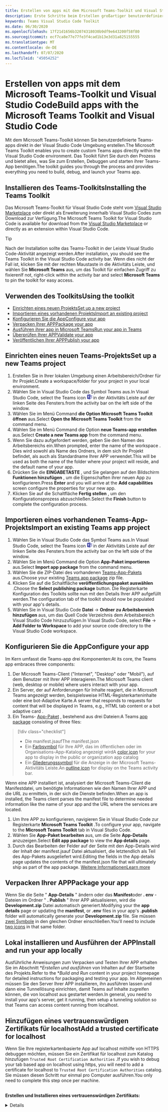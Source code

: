 ```yaml
---
title: Erstellen von apps mit dem Microsoft Teams-Toolkit und Visual Studio Code
description: Erste Schritte beim Erstellen großartiger benutzerdefinierter apps direkt in Visual Studio Code mit dem Microsoft Teams-Toolkit
keywords: Teams Visual Studio Code Toolkit
ms.date: 06/30/2020
ms.openlocfilehash: 17f21d1656b32074318030b9df9e643200f58f80
ms.sourcegitcommit: ecf7ca8e77e77fe3f4cad1b13e3d31a825155555
ms.translationtype: MT
ms.contentlocale: de-DE
ms.lasthandoff: 07/07/2020
ms.locfileid: "45054252"
---
```

# <a name="build-apps-with-the-microsoft-teams-toolkit-and-visual-studio-code"></a><span data-ttu-id="02385-104">Erstellen von apps mit dem Microsoft Teams-Toolkit und Visual Studio Code</span><span class="sxs-lookup"><span data-stu-id="02385-104">Build apps with the Microsoft Teams Toolkit and Visual Studio Code</span></span>

<span data-ttu-id="02385-105">Mit dem Microsoft Teams-Toolkit können Sie benutzerdefinierte Teams-apps direkt in der Visual Studio Code Umgebung erstellen.</span><span class="sxs-lookup"><span data-stu-id="02385-105">The Microsoft Teams Toolkit enables you to create custom Teams apps directly within the Visual Studio Code environment.</span></span> <span data-ttu-id="02385-106">Das Toolkit führt Sie durch den Prozess und bietet alles, was Sie zum Erstellen, Debuggen und starten ihrer Teams-App benötigen.</span><span class="sxs-lookup"><span data-stu-id="02385-106">The toolkit guides you through the process and provides everything you need to build, debug, and launch your Teams app.</span></span>

## <a name="installing-the-teams-toolkit"></a><span data-ttu-id="02385-107">Installieren des Teams-Toolkits</span><span class="sxs-lookup"><span data-stu-id="02385-107">Installing the Teams Toolkit</span></span>

<span data-ttu-id="02385-108">Das Microsoft Teams-Toolkit für Visual Studio Code steht vom [Visual Studio Marketplace](https://aka.ms/teams-toolkit) oder direkt als Erweiterung innerhalb Visual Studio Codes zum Download zur Verfügung.</span><span class="sxs-lookup"><span data-stu-id="02385-108">The Microsoft Teams Toolkit for Visual Studio Code is available for download from the [Visual Studio Marketplace](https://aka.ms/teams-toolkit) or directly as an extension within Visual Studio Code.</span></span>

> [!TIP]
> <span data-ttu-id="02385-109">Nach der Installation sollte das Teams-Toolkit in der Leiste Visual Studio Code-Aktivität angezeigt werden.</span><span class="sxs-lookup"><span data-stu-id="02385-109">After installation, you should see the Teams Toolkit in the Visual Studio Code activity bar.</span></span> <span data-ttu-id="02385-110">Wenn dies nicht der Fall ist, klicken Sie mit der rechten Maustaste in die Aktivitäts Leiste, und wählen Sie **Microsoft Teams** aus, um das Toolkit für einfachen Zugriff zu fixieren</span><span class="sxs-lookup"><span data-stu-id="02385-110">If not, right-click within the activity bar and select **Microsoft Teams** to pin the toolkit for easy access.</span></span>

## <a name="using-the-toolkit"></a><span data-ttu-id="02385-111">Verwenden des Toolkits</span><span class="sxs-lookup"><span data-stu-id="02385-111">Using the toolkit</span></span>

- [<span data-ttu-id="02385-112">Einrichten eines neuen Projekts</span><span class="sxs-lookup"><span data-stu-id="02385-112">Set up a new project</span></span>](#set-up-a-new-teams-project)
- [<span data-ttu-id="02385-113">Importieren eines vorhandenen Projekts</span><span class="sxs-lookup"><span data-stu-id="02385-113">Import an existing project</span></span>](#import-an-existing-teams-app-project)
- [<span data-ttu-id="02385-114">Konfigurieren Sie die App</span><span class="sxs-lookup"><span data-stu-id="02385-114">Configure your app</span></span>](#configure-your-app)
- [<span data-ttu-id="02385-115">Verpacken Ihrer APP</span><span class="sxs-lookup"><span data-stu-id="02385-115">Package your app</span></span>](#package-your-app)
- [<span data-ttu-id="02385-116">Ausführen ihrer app in Microsoft Teams</span><span class="sxs-lookup"><span data-stu-id="02385-116">Run your app in Teams</span></span>](#run-your-app-in-teams)
- [<span data-ttu-id="02385-117">Überprüfen Ihrer APP</span><span class="sxs-lookup"><span data-stu-id="02385-117">Validate your app</span></span>](#validate-your-app)
- [<span data-ttu-id="02385-118">Veröffentlichen Ihrer APP</span><span class="sxs-lookup"><span data-stu-id="02385-118">Publish your app</span></span>](#publish-your-app-to-teams)

## <a name="set-up-a-new-teams-project"></a><span data-ttu-id="02385-119">Einrichten eines neuen Teams-Projekts</span><span class="sxs-lookup"><span data-stu-id="02385-119">Set up a new Teams project</span></span>

1. <span data-ttu-id="02385-120">Erstellen Sie in Ihrer lokalen Umgebung einen Arbeitsbereich/Ordner für Ihr Projekt.</span><span class="sxs-lookup"><span data-stu-id="02385-120">Create a workspace/folder for your project in your local environment.</span></span>
1. <span data-ttu-id="02385-121">Wählen Sie in Visual Studio Code das Symbol Teams aus.</span><span class="sxs-lookup"><span data-stu-id="02385-121">In Visual Studio Code, select the Teams icon</span></span> ![Teams-Symbol](../assets/icons/favicon-16x16.png) <span data-ttu-id="02385-123">in der Aktivitäts Leiste auf der linken Seite des Fensters.</span><span class="sxs-lookup"><span data-stu-id="02385-123">from the activity bar on the left side of the window.</span></span>
1. <span data-ttu-id="02385-124">Wählen Sie im Menü Command **die Option Microsoft Teams Toolkit öffnen** aus.</span><span class="sxs-lookup"><span data-stu-id="02385-124">Select **Open the Microsoft Teams Toolkit** from the command menu.</span></span>
1. <span data-ttu-id="02385-125">Wählen Sie im Menü Command die Option **neue Teams-app erstellen** aus.</span><span class="sxs-lookup"><span data-stu-id="02385-125">Select **Create a new Teams app** from the command menu.</span></span>
1. <span data-ttu-id="02385-126">Wenn Sie dazu aufgefordert werden, geben Sie den Namen des Arbeitsbereichs ein.</span><span class="sxs-lookup"><span data-stu-id="02385-126">When prompted, enter the name of the workspace .</span></span> <span data-ttu-id="02385-127">Dies wird sowohl als Name des Ordners, in dem sich Ihr Projekt befindet, als auch als Standardname Ihrer APP verwendet.</span><span class="sxs-lookup"><span data-stu-id="02385-127">This will be used as both the name of the folder where your project will reside, and the default name of your app.</span></span>
1. <span data-ttu-id="02385-128">Drücken Sie die **EINGABETASTE** , und Sie gelangen auf den Bildschirm **Funktionen hinzufügen** , um die Eigenschaften ihrer neuen App zu konfigurieren.</span><span class="sxs-lookup"><span data-stu-id="02385-128">Press **Enter** and you will arrive at the **Add capabilities** screen configure the properties for your new app.</span></span>
1. <span data-ttu-id="02385-129">Klicken Sie auf die Schaltfläche **Fertig stellen** , um den Konfigurationsprozess abzuschließen.</span><span class="sxs-lookup"><span data-stu-id="02385-129">Select the **Finish** button to complete the configuration process.</span></span>

## <a name="import-an-existing-teams-app-project"></a><span data-ttu-id="02385-130">Importieren eines vorhandenen Teams-App-Projekts</span><span class="sxs-lookup"><span data-stu-id="02385-130">Import an existing Teams app project</span></span>

1. <span data-ttu-id="02385-131">Wählen Sie in Visual Studio Code das Symbol Teams aus.</span><span class="sxs-lookup"><span data-stu-id="02385-131">In Visual Studio Code, select the Teams icon</span></span> ![Teams-Symbol](../assets/icons/favicon-16x16.png) <span data-ttu-id="02385-133">in der Aktivitäts Leiste auf der linken Seite des Fensters.</span><span class="sxs-lookup"><span data-stu-id="02385-133">from the activity bar on the left side of the window.</span></span>
1. <span data-ttu-id="02385-134">Wählen Sie im Menü Command die Option **App-Paket importieren** aus.</span><span class="sxs-lookup"><span data-stu-id="02385-134">Select **Import app package** from the command menu.</span></span>
1. <span data-ttu-id="02385-135">Wählen Sie die ZIP-Datei des vorhandenen [Teams-App-Pakets](../concepts/build-and-test/apps-package.md) aus.</span><span class="sxs-lookup"><span data-stu-id="02385-135">Choose your existing [Teams app package](../concepts/build-and-test/apps-package.md) zip file.</span></span>
1. <span data-ttu-id="02385-136">Klicken Sie auf die Schaltfläche **veröffentlichungspaket auswählen** .</span><span class="sxs-lookup"><span data-stu-id="02385-136">Choose the **Select publishing package** button.</span></span> <span data-ttu-id="02385-137">Die Registerkarte Konfiguration des Toolkits sollte nun mit den Details Ihrer APP aufgefüllt werden.</span><span class="sxs-lookup"><span data-stu-id="02385-137">The configuration tab of the toolkit should now be populated with your app's details.</span></span>
1. <span data-ttu-id="02385-138">Wählen Sie in Visual Studio Code **Datei**  ->  **Ordner zu Arbeitsbereich hinzufügen** aus, um das Quell Code Verzeichnis dem Arbeitsbereich Visual Studio Code hinzuzufügen.</span><span class="sxs-lookup"><span data-stu-id="02385-138">In Visual Studio Code, select **File** -> **Add Folder to Workspace** to add your source code directory to the Visual Studio Code workspace.</span></span>

## <a name="configure-your-app"></a><span data-ttu-id="02385-139">Konfigurieren Sie die App</span><span class="sxs-lookup"><span data-stu-id="02385-139">Configure your app</span></span>

<span data-ttu-id="02385-140">Im Kern umfasst die Teams-app drei Komponenten:</span><span class="sxs-lookup"><span data-stu-id="02385-140">At its core, the Teams app embraces three components:</span></span>

  1. <span data-ttu-id="02385-141">Der Microsoft Teams-Client ("Internet", "Desktop" oder "Mobil"), auf dem Benutzer mit Ihrer APP interagieren.</span><span class="sxs-lookup"><span data-stu-id="02385-141">The Microsoft Teams client (web, desktop or mobile) where users interact with your app.</span></span>
  1. <span data-ttu-id="02385-142">Ein Server, der auf Anforderungen für Inhalte reagiert, die in Microsoft Teams angezeigt werden, beispielsweise HTML-Registerkarteninhalte oder eine bot-Adaptive Karte.</span><span class="sxs-lookup"><span data-stu-id="02385-142">A server that responds to requests for content that will be displayed in Teams, e.g., HTML tab content or a bot adaptive card .</span></span>
  1. <span data-ttu-id="02385-143">Ein Teams- [App-Paket](/concepts/build-and-test/apps-package.md) , bestehend aus drei Dateien:</span><span class="sxs-lookup"><span data-stu-id="02385-143">A Teams [app package](/concepts/build-and-test/apps-package.md) consisting of three files:</span></span>

  > [!div class="checklist"]
  >
  > - <span data-ttu-id="02385-144">Die manifest.jsauf</span><span class="sxs-lookup"><span data-stu-id="02385-144">The manifest.json</span></span> 
  > - <span data-ttu-id="02385-145">Ein [Farbsymbol](../resources/schema/manifest-schema.md#icons) für Ihre APP, das im öffentlichen oder im Organisations-App-Katalog angezeigt wird</span><span class="sxs-lookup"><span data-stu-id="02385-145">A [color icon](../resources/schema/manifest-schema.md#icons) for your app to display in the public or organization app catalog</span></span>
 > - <span data-ttu-id="02385-146">Ein [Gliederungssymbol](../resources/schema/manifest-schema.md#icons) für die Anzeige in der Microsoft Teams-Aktivitäts Leiste.</span><span class="sxs-lookup"><span data-stu-id="02385-146">An [outline icon](../resources/schema/manifest-schema.md#icons) for display on the Teams activity bar.</span></span>

<span data-ttu-id="02385-147">Wenn eine APP installiert ist, analysiert der Microsoft Teams-Client die Manifestdatei, um benötigte Informationen wie den Namen Ihrer APP und die URL zu ermitteln, in der sich die Dienste befinden.</span><span class="sxs-lookup"><span data-stu-id="02385-147">When an app is installed, the Teams client parses the manifest file to determine needed information like the name of your app and the URL where the services are located.</span></span>

1. <span data-ttu-id="02385-148">Um Ihre APP zu konfigurieren, navigieren Sie in Visual Studio Code zur Registerkarte **Microsoft Teams Toolkit** .</span><span class="sxs-lookup"><span data-stu-id="02385-148">To configure your app, navigate to the **Microsoft Teams Toolkit** tab in Visual Studio Code.</span></span>
1. <span data-ttu-id="02385-149">Wählen Sie **App-Paket bearbeiten** aus, um die Seite **App-Details** anzuzeigen.</span><span class="sxs-lookup"><span data-stu-id="02385-149">Select **Edit app package** to view the **App details** page.</span></span>
1. <span data-ttu-id="02385-150">Durch das Bearbeiten der Felder auf der Seite mit den App-Details wird der Inhalt der manifest.jsauf Datei aktualisiert, die letztendlich als Teil des App-Pakets ausgeliefert wird.</span><span class="sxs-lookup"><span data-stu-id="02385-150">Editing the fields in the App details page updates the contents of the manifest.json file that will ultimately ship as part of the app package.</span></span> [<span data-ttu-id="02385-151">Weitere Informationen</span><span class="sxs-lookup"><span data-stu-id="02385-151">Learn more</span></span>](https://aka.ms/teams-toolkit-manifest)

## <a name="package-your-app"></a><span data-ttu-id="02385-152">Verpacken Ihrer APP</span><span class="sxs-lookup"><span data-stu-id="02385-152">Package your app</span></span>

<span data-ttu-id="02385-153">Wenn Sie die Seite " **App-Details** " ändern oder das **Manifest**oder **. env** -Dateien im Ordner " **. Publish** " Ihrer APP aktualisieren, wird die **Development.zip** Datei automatisch generiert.</span><span class="sxs-lookup"><span data-stu-id="02385-153">Modifying your the **app details** page or updating the **manifest**, or **.env** files in your app's  **.publish** folder will automatically generate your **Development.zip** file.</span></span> <span data-ttu-id="02385-154">Sie müssen [zwei Symbole](../concepts/build-and-test/apps-package.md#icons) in den gleichen Ordner einschließen.</span><span class="sxs-lookup"><span data-stu-id="02385-154">You'll need to include [two icons](../concepts/build-and-test/apps-package.md#icons) in that same folder.</span></span>

## <a name="install-and-run-your-app-locally"></a><span data-ttu-id="02385-155">Lokal installieren und Ausführen der APP</span><span class="sxs-lookup"><span data-stu-id="02385-155">Install and run your app locally</span></span>

<span data-ttu-id="02385-156">Ausführliche Anweisungen zum Verpacken und Testen Ihrer APP erhalten Sie im Abschnitt \**Erstellen und ausführen* von Inhalten auf der Startseite des Projekts.</span><span class="sxs-lookup"><span data-stu-id="02385-156">Refer to the \**Build and Run* content in your project homepage for detailed instructions for packaging and testing your app.</span></span> <span data-ttu-id="02385-157">Im Allgemeinen müssen Sie den Server Ihrer APP installieren, ihn ausführen lassen und dann eine Tunnellösung einrichten, damit Teams auf Inhalte zugreifen können, die von localhost aus gestartet werden.</span><span class="sxs-lookup"><span data-stu-id="02385-157">In general, you need to install your app's server, get it running, then setup a tunneling solution so that Teams can access content running from localhost.</span></span>

## <a name="add-a-trusted-certificate-for-localhost"></a><span data-ttu-id="02385-158">Hinzufügen eines vertrauenswürdigen Zertifikats für localhost</span><span class="sxs-lookup"><span data-stu-id="02385-158">Add a trusted certificate for localhost</span></span>

<span data-ttu-id="02385-159">Wenn Sie Ihre registerkartenbasierte App auf localhost mithilfe von HTTPS debuggen möchten, müssen Sie ein Zertifikat für localhost zum Katalog hinzufügen `Trusted Root Certification Authorities` .</span><span class="sxs-lookup"><span data-stu-id="02385-159">If you wish to debug your tab based app on localhost using https, you will need to add a certificate for localhost to `Trusted Root Certification Authorities` catalog.</span></span> <span data-ttu-id="02385-160">Sie müssen diesen Schritt nur einmal pro Computer ausführen.</span><span class="sxs-lookup"><span data-stu-id="02385-160">You only need to complete this step once per machine.</span></span></br></br>

<span data-ttu-id="02385-161">**Erstellen und Installieren eines vertrauenswürdigen Zertifikats:**
<details>
  </span><span class="sxs-lookup"><span data-stu-id="02385-161">**Create and install a trusted certificate:**
<details>
  </span></span><summary><span data-ttu-id="02385-162">Hier erweitern</span><span class="sxs-lookup"><span data-stu-id="02385-162">Expand here</span></span></summary>

* <span data-ttu-id="02385-163">Erstellen und Ausführen der APP</span><span class="sxs-lookup"><span data-stu-id="02385-163">Build and run your app</span></span>
  * <span data-ttu-id="02385-164">Folgen Sie den Anweisungen im Abschnitt **Erstellen und ausführen** der Projekt-Readme-Datei, damit Sie von bereitgestellt wird https://localhost:3000/tab . Im allgemeinen umfasst dies die Ausführung von `npm install` Then`npm start`</span><span class="sxs-lookup"><span data-stu-id="02385-164">Follow the instuctions in the **Build and Run** section of your project Readme so that it's being served from https://localhost:3000/tab. Generally, this will involve executing `npm install` then `npm start`</span></span>
  * <span data-ttu-id="02385-165">Navigieren zu https://localhost:3000/tab von Google Chrome</span><span class="sxs-lookup"><span data-stu-id="02385-165">Navigate to https://localhost:3000/tab from Google Chrome</span></span>

* <span data-ttu-id="02385-166">Erwerben Sie das SSL-Zertifikat:</span><span class="sxs-lookup"><span data-stu-id="02385-166">Acquire the SSL certificate:</span></span>
  * <span data-ttu-id="02385-167">Öffnen Sie das Fenster Chrome Developer Tools ( `ctrl + shift + i`  /  `cmd + option + i` ).</span><span class="sxs-lookup"><span data-stu-id="02385-167">Open the Chrome Developer Tools window (`ctrl + shift + i` / `cmd + option + i`).</span></span>
  * <span data-ttu-id="02385-168">Klicken Sie auf die `Security` Registerkarte</span><span class="sxs-lookup"><span data-stu-id="02385-168">Click on the `Security` tab</span></span>
  * <span data-ttu-id="02385-169">Klicken Sie auf `View certificate` und Sie haben die Möglichkeit, das Zertifikat herunterzuladen – entweder durch Ziehen auf Ihren Desktop in OS X oder durch Klicken auf die `Details` Registerkarte in Windows und dann auf`Copy to File…`</span><span class="sxs-lookup"><span data-stu-id="02385-169">Click on `View certificate` and you’ll have the option to download the certificate — either by dragging it to your desktop in OS X, or by clicking on the `Details` tab in Windows and clicking `Copy to File…`</span></span>
  * <span data-ttu-id="02385-170">Nennen Sie die Datei <*alles*>. CER, und speichern Sie Sie in einem Ordner, für den keine Zustimmung des Administrators erforderlich ist, um eine Schreibaktion auszuführen.</span><span class="sxs-lookup"><span data-stu-id="02385-170">Name the file <*anything*>.cer and save it to a folder that doesn't require admin consent to perform a write action.</span></span>
  
* <span data-ttu-id="02385-171">Installieren des Zertifikats unter **Windows**</span><span class="sxs-lookup"><span data-stu-id="02385-171">Install the certificate on **Windows**</span></span>
  * <span data-ttu-id="02385-172">Wählen Sie die `DER encoded binary X.509 (.CER)` Option (die erste) aus, und speichern Sie Sie.</span><span class="sxs-lookup"><span data-stu-id="02385-172">Choose the `DER encoded binary X.509 (.CER)` option (the first one) and save it.</span></span>
  * <span data-ttu-id="02385-173">Doppelklicken Sie auf das Zertifikat, und installieren Sie es.</span><span class="sxs-lookup"><span data-stu-id="02385-173">Double click on the certificate and install it.</span></span>
  * <span data-ttu-id="02385-174">Wählen Sie`Local Machine`</span><span class="sxs-lookup"><span data-stu-id="02385-174">Choose `Local Machine`</span></span>
  * <span data-ttu-id="02385-175">Wählen Sie`Place all certificates in the following store`</span><span class="sxs-lookup"><span data-stu-id="02385-175">Select `Place all certificates in the following store`</span></span>
  * <span data-ttu-id="02385-176">Wählen Sie`Trusted Root Certification Authorities`</span><span class="sxs-lookup"><span data-stu-id="02385-176">Choose `Trusted Root Certification Authorities`</span></span>
  * <span data-ttu-id="02385-177">Bestätigen der Installation</span><span class="sxs-lookup"><span data-stu-id="02385-177">Confirm your installation</span></span>
  
* <span data-ttu-id="02385-178">Installieren des Zertifikats **Mac OS X**</span><span class="sxs-lookup"><span data-stu-id="02385-178">Install the certificate **Mac OS X**</span></span>
  * <span data-ttu-id="02385-179">Öffnen Sie unter OS X das Dienstprogramm "Schlüsselbund-Access" und wählen Sie im `System` Menü auf der linken Seite.</span><span class="sxs-lookup"><span data-stu-id="02385-179">On OS X, open the Keychain Access utility and select `System` from the menu on the left.</span></span> <span data-ttu-id="02385-180">Klicken Sie auf das Schlosssymbol, um Änderungen zu aktivieren.</span><span class="sxs-lookup"><span data-stu-id="02385-180">Click the lock icon to enable changes.</span></span>
  * <span data-ttu-id="02385-181">Klicken Sie auf die Schaltfläche Plus am unteren Rand, um ein neues Zertifikat hinzuzufügen, und wählen Sie die Datei aus, die `localhost.cer` Sie auf den Desktop gezogen haben.</span><span class="sxs-lookup"><span data-stu-id="02385-181">Click the plus button near the bottom to add a new certificate, and select the `localhost.cer` file you dragged to the desktop.</span></span> <span data-ttu-id="02385-182">Klicken Sie `Always Trust` in das angezeigte Dialogfeld.</span><span class="sxs-lookup"><span data-stu-id="02385-182">Click `Always Trust` in the dialog that appears.</span></span>
  * <span data-ttu-id="02385-183">Nachdem Sie das Zertifikat dem System-Schlüsselbund hinzugefügt haben, doppelklicken Sie auf das Zertifikat, und erweitern Sie den `Trust` Abschnitt mit den Zertifikatdetails.</span><span class="sxs-lookup"><span data-stu-id="02385-183">After adding the certificate to the system keychain, double-click the certificate and expand the `Trust` section of the certificate details.</span></span> <span data-ttu-id="02385-184">Wählen Sie `Always Trust` für jede Option aus.</span><span class="sxs-lookup"><span data-stu-id="02385-184">Select `Always Trust` for every option.</span></span>

> [!IMPORTANT]
> <span data-ttu-id="02385-185">Wenn Sie eine Sicherheitszertifikat Warnung erhalten, navigieren Sie zu https://localhost:3000/tab . Wenn die Website immer noch nicht vertrauenswürdig ist, starten Sie Ihren Computer neu, und localhost sollte als vertrauenswürdig akzeptiert werden.</span><span class="sxs-lookup"><span data-stu-id="02385-185">If you receive a security certificate warning, navigate to https://localhost:3000/tab. If the site is still not trusted, reboot your machine and localhost should be accepted as trusted.</span></span>
</details>

## <a name="run-your-app-in-teams"></a><span data-ttu-id="02385-186">Ausführen ihrer app in Microsoft Teams</span><span class="sxs-lookup"><span data-stu-id="02385-186">Run your app in Teams</span></span>
- <span data-ttu-id="02385-187">Voraussetzungen:</span><span class="sxs-lookup"><span data-stu-id="02385-187">Prerequisites:</span></span>
  - [<span data-ttu-id="02385-188">Aktivieren von Microsoft Teams Developer Preview Mode</span><span class="sxs-lookup"><span data-stu-id="02385-188">Enable Teams developer preview mode</span></span>](https://aka.ms/teams-toolkit-enable-devpreview)

1. <span data-ttu-id="02385-189">Navigieren Sie auf der linken Seite des Visual Studio Code Fensters zur Aktivitäts Leiste.</span><span class="sxs-lookup"><span data-stu-id="02385-189">Navigate to the activity bar on the left side of the Visual Studio Code window.</span></span>
1. <span data-ttu-id="02385-190">Wählen Sie das Symbol **Ausführen** aus, um die Ansicht **ausführen und Debuggen** anzuzeigen.</span><span class="sxs-lookup"><span data-stu-id="02385-190">Select the **Run** icon to display the **Run and Debug** view.</span></span>
1. <span data-ttu-id="02385-191">Sie können auch die Tastenkombination verwenden `Ctrl+Shift+D` .</span><span class="sxs-lookup"><span data-stu-id="02385-191">You can also use the keyboard shortcut `Ctrl+Shift+D`.</span></span>

## <a name="validate-your-app"></a><span data-ttu-id="02385-192">Überprüfen Ihrer APP</span><span class="sxs-lookup"><span data-stu-id="02385-192">Validate your app</span></span>

<span data-ttu-id="02385-193">Auf der Seite über **prüfen** können Sie Ihr App-Paket überprüfen, bevor Sie Ihre APP an AppSource senden.</span><span class="sxs-lookup"><span data-stu-id="02385-193">The **Validate** page allows you to check your app package before submitting your app to AppSource.</span></span> <span data-ttu-id="02385-194">Laden Sie einfach das Manifest-Paket hoch, und das Überprüfungstool überprüft Ihre APP mit allen Manifest-bezogenen Testfällen.</span><span class="sxs-lookup"><span data-stu-id="02385-194">Simply upload the manifest package and the validation tool will check your app against all manifest related test cases.</span></span> <span data-ttu-id="02385-195">Bei jedem fehlgeschlagenen Test enthält die Beschreibung einen Link zur Dokumentation, mit dem Sie den Fehler beheben können.</span><span class="sxs-lookup"><span data-stu-id="02385-195">For each failed tests, the description provides a documentation link to help you fix the error.</span></span> <span data-ttu-id="02385-196">Bei den Tests, die schwer zu automatisieren sind, werden in der **vorläufigen Prüfliste** 7 der häufigsten fehlgeschlagenen Testfälle sowie Links zu einer vollständigen Übermittlungs Prüfliste aufgeführt.</span><span class="sxs-lookup"><span data-stu-id="02385-196">For the tests that are hard to automate, the **Preliminary checklist** details 7 of the most common failed test cases as well as link to a complete submission checklist.</span></span>

## <a name="publish-your-app-to-teams"></a><span data-ttu-id="02385-197">Veröffentlichen Ihrer APP in Microsoft Teams</span><span class="sxs-lookup"><span data-stu-id="02385-197">Publish your app to Teams</span></span>

<span data-ttu-id="02385-198">Auf Ihrer Project-Startseite können Sie Ihre APP in ein Team hochladen, Ihre APP für Benutzer in Ihrer Organisation an den benutzerdefinierten APP-Speicher des Unternehmens übermitteln oder Ihre APP an die APP-Quelle für alle Microsoft Teams-Benutzer senden.</span><span class="sxs-lookup"><span data-stu-id="02385-198">On your project home page, you can upload your app to a team, submit your app to your company custom app store for users in your organization, or submit your app to App Source for all Teams users.</span></span> <span data-ttu-id="02385-199">Ihr IT-Administrator prüft diese Übermittlungen.</span><span class="sxs-lookup"><span data-stu-id="02385-199">Your IT admin will review these submissions.</span></span> <span data-ttu-id="02385-200">Sie können zur Seite *veröffentlichen* zurückkehren, um den Übermittlungsstatus zu überprüfen und zu erfahren, ob Ihre APP von Ihrem IT-Administrator genehmigt oder abgelehnt wurde. In diesem Fall können Sie auch Aktualisierungen an Ihre APP übermitteln oder derzeit aktive Übermittlungen kündigen.</span><span class="sxs-lookup"><span data-stu-id="02385-200">You can return to the *Publish* page to check on your submission status and learn if your app was approved or rejected by your IT admin. This is also where you'll come to submit updates to your app or cancel any currently active submissions.</span></span>

> [!div class="nextstepaction"]
> [<span data-ttu-id="02385-201">Nächster Schritt: Verwalten und unterstützen Ihrer veröffentlichten App</span><span class="sxs-lookup"><span data-stu-id="02385-201">Next step: Maintaining and supporting your published app</span></span>](../concepts/deploy-and-publish/appsource/post-publish/overview.md)
